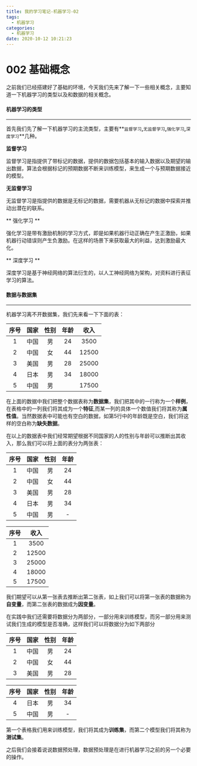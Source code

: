 ```yaml
---
title: 我的学习笔记-机器学习-02
tags:
  - 机器学习
categories:
  - 机器学习
date: 2020-10-12 10:21:23
---
```


002 基础概念
===

之前我们已经搭建好了基础的环境，今天我们先来了解一下一些相关概念，主要知道一下机器学习的类型以及和数据的相关概念。


####  机器学习的类型
---

首先我们先了解一下机器学习的主流类型，主要有**`监督学习`**,**`无监督学习`**,**`强化学习`**,**`深度学习`**几种。

**监督学习**

监督学习是指提供了带标记的数据，提供的数据包括基本的输入数据以及期望的输出数据，算法会根据标记的预期数据不断来训练模型，来生成一个与预期数据接近的模型。

**无监督学习**

无监督学习是指提供的数据是无标记的数据，需要机器从无标记的数据中探索并推动出潜在的联系。

** 强化学习 **

强化学习是带有激励机制的学习方式，即是如果机器行动正确在产生正激励，如果机器行动错误则产生负激励。在这样的场景下来获取最大的利益，达到激励最大化。

** 深度学习 **

深度学习是基于神经网络的算法衍生的，以人工神经网络为架构，对资料进行表征学习的算法。



<!-- more -->

#### 数据与数据集
----
机器学习离不开数据集，我们先来看一下下面的表：

|序号|国家|性别|年龄|收入|
|:-:|:-:|:-:|:-:|:-:|
|1|中国|男|24|3500|
|2|中国|女|44|12500|
|3|美国|男|28|25000|
|4|日本|男|34|18000|
|5|中国|男||17500|

在上面的数据中我们把整个数据表称为**数据集**，我们把其中的一行称为一个**样例**，在表格中的一列我们将其成为一个**特征**,而某一列的具体一个数值我们将其称为**属性值**。当然数据表中可能也有空白的数据，如第5行中的年龄既是空白，我们将这样的空白称为**缺失数据**。

在以上的数据表中我们经常期望根据不同国家的人的性别与年龄可以推断出其收入，那么我们可以将上面的表分为两张表：

|序号|国家|性别|年龄|
|:-:|:-:|:-:|:-:|
|1|中国|男|24|
|2|中国|女|44|
|3|美国|男|28|
|4|日本|男|34|
|5|中国|男| - |


|序号|收入|
|:-:|:-:|
|1|3500|
|2|12500|
|3|25000|
|4|18000|
|5|17500|

我们期望可以从第一张表去推断出第二张表，如上我们可以将第一张表的数据称为**自变量**，而第二张表的数据成为**因变量**。

在实践中我们还需要将数据分为两部分，一部分用来训练模型，而另一部分用来测试我们生成的模型是否准确，这样我们可以将数据分为如下两部分

|序号|国家|性别|年龄|
|:-:|:-:|:-:|:-:|
|1|中国|男|24|
|2|中国|女|44|
|3|美国|男|28|

|序号|国家|性别|年龄|
|:-:|:-:|:-:|:-:|
|4|日本|男|34|
|5|中国|男| - |

第一个表格我们用来训练模型，我们将其成为**训练集**，而第二个模型我们将其称为**测试集**。


之后我们会接着说说数据预处理，数据预处理是在进行机器学习之前的另一个必要的操作。